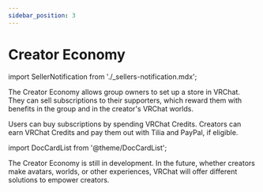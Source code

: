 ```yaml
---
sidebar_position: 3
---
```

# Creator Economy

import SellerNotification from './_sellers-notification.mdx';

<SellerNotification/>

The Creator Economy allows group owners to set up a store in VRChat. They can sell subscriptions to their supporters, which reward them with benefits in the group and in the creator's VRChat worlds.

Users can buy subscriptions by spending VRChat Credits. Creators can earn VRChat Credits and pay them out with Tilia and PayPal, if eligible.

import DocCardList from '@theme/DocCardList';

<DocCardList />

The Creator Economy is still in development. In the future, whether creators make avatars, worlds, or other experiences, VRChat will offer different solutions to empower creators.
